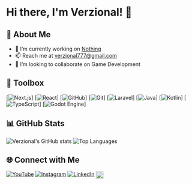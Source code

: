# Hi there, I'm Verzional! 👋

## 🚀 About Me
- 🔭 I’m currently working on [Nothing]()
- 📫 Reach me at [verzional777@gmail.com](mailto:verzional777@gmail.com)
- 👯 I’m looking to collaborate on Game Development

## 🧰 Toolbox	
[![Next.js](https://img.shields.io/badge/Next.js-black?logo=next.js&logoColor=white)]
[![React](https://img.shields.io/badge/React-%2320232a.svg?logo=react&logoColor=%2361DAFB)]
[![GitHub](https://img.shields.io/badge/GitHub-%23121011.svg?logo=github&logoColor=white)]
[![Git](https://img.shields.io/badge/Git-F05032?logo=git&logoColor=fff)]
[![Laravel](https://img.shields.io/badge/Laravel-%23FF2D20.svg?logo=laravel&logoColor=white)]
[![Java](https://img.shields.io/badge/Java-%23ED8B00.svg?logo=openjdk&logoColor=white)]
[![Kotlin](https://img.shields.io/badge/Kotlin-%237F52FF.svg?logo=kotlin&logoColor=white)]
[![TypeScript](https://img.shields.io/badge/TypeScript-3178C6?logo=typescript&logoColor=fff)]
[![Godot Engine](https://img.shields.io/badge/Godot-%23FFFFFF.svg?logo=godot-engine)]

## 📊 GitHub Stats
![Verzional's GitHub stats](https://github-readme-stats.vercel.app/api?username=Verzional&show_icons=true&theme=radical)
![Top Languages](https://github-readme-stats.vercel.app/api/top-langs/?username=Verzional&layout=compact&theme=radical)

## 🌐 Connect with Me
[![YouTube](https://img.shields.io/badge/YouTube-%23FF0000.svg?logo=YouTube&logoColor=white)](https://www.youtube.com/@verzional)
[![Instagram](https://img.shields.io/badge/Instagram-%23E4405F.svg?logo=Instagram&logoColor=white)](https://instagram.com/valentino.m.g)
[![LinkedIn](https://img.shields.io/badge/Linkedin-%230077B5.svg?logo=linkedin&logoColor=white)](https://www.linkedin.com/in/valentinomg)
<a href="https://www.backloggd.com/u/Verzional">
    <img src="https://backloggd.b-cdn.net/logos/backloggd-logo-full.png" alt="Backloggd" height="20" style="vertical-align:middle;">
</a>
